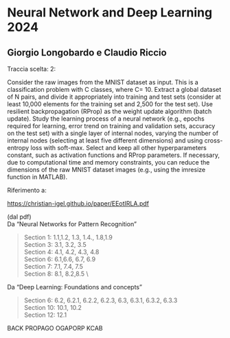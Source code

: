 # Neural Network and Deep Learning 2024
## Giorgio Longobardo e Claudio Riccio

Traccia scelta: 2:

Consider the raw images from the MNIST dataset as input. This is a classification problem 
with C classes, where C= 10. Extract a global dataset of N pairs, and divide it appropriately 
into training and test sets (consider at least 10,000 elements for the training set and 2,500 for 
the test set). Use resilient backpropagation (RProp) as the weight update algorithm (batch 
update). Study the learning process of a neural network (e.g., epochs required for learning, 
error trend on training and validation sets, accuracy on the test set) with a single layer of 
internal nodes, varying  the number  of internal nodes  (selecting  at least five  different 
dimensions)   and   using   cross-entropy   loss   with   soft-max.   Select   and   keep   all   other 
hyperparameters constant, such as activation functions and RProp parameters. If necessary, 
due to computational time and memory constraints, you can reduce the dimensions of the 
raw MNIST dataset images (e.g., using the imresize function in MATLAB).

Riferimento a:

https://christian-igel.github.io/paper/EEotIRLA.pdf

(dal pdf) \
Da “Neural Networks for Pattern Recognition”
> Section 1: 1.1,1.2, 1.3, 1.4., 1.8,1.9 \
> Section 3: 3.1, 3.2, 3.5 \
> Section 4: 4.1, 4.2, 4.3, 4.8 \
> Section 6: 6.1,6.6, 6.7, 6.9 \
> Section 7: 7.1, 7.4, 7.5 \
> Section 8: 8.1, 8.2,8.5 \

Da “Deep Learning: Foundations and concepts”
> Section 6: 6.2, 6.2.1, 6.2.2, 6.2.3, 6.3, 6.3.1, 6.3.2, 6.3.3 \
> Section 10: 10.1, 10.2 \
> Section 12: 12.1


BACK PROPAGO
OGAPORP KCAB
